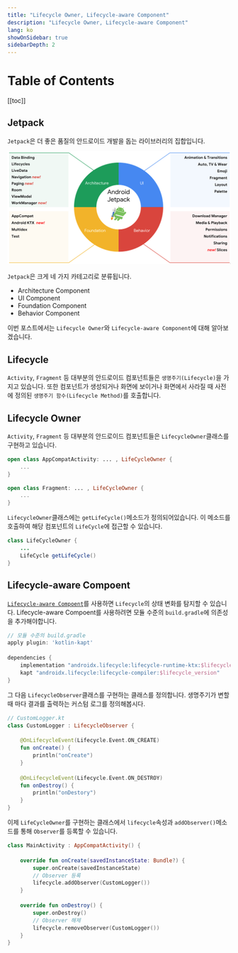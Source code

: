 ```yaml
---
title: "Lifecycle Owner, Lifecycle-aware Component"
description: "Lifecycle Owner, Lifecycle-aware Component"
lang: ko
showOnSidebar: true
sidebarDepth: 2
---
```


# Table of Contents

[[toc]]

## Jetpack
`Jetpack`은 더 좋은 품질의 안드로이드 개발을 돕는 라이브러리의 집합입니다.

![](./20200701_lifecycle/1.png)

`Jetpack`은 크게 네 가지 카테고리로 분류됩니다.
- Architecture Component
- UI Component
- Foundation Component
- Behavior Component

이번 포스트에서는 `Lifecycle Owner`와 `Lifecycle-aware Component`에 대해 알아보겠습니다.

## Lifecycle
`Activity`, `Fragment` 등 대부분의 안드로이드 컴포넌트들은 `생명주기(Lifecycle)`을 가지고 있습니다. 또한 컴포넌트가 생성되거나 화면에 보이거나 화면에서 사라질 때 사전에 정의된 `생명주기 함수(Lifecycle Method)`를 호출합니다.

## Lifecycle Owner
`Activity`, `Fragment` 등 대부분의 안드로이드 컴포넌트들은 `LifecycleOwner`클래스를 구현하고 있습니다.
``` kotlin AppCompatActivity.kt
open class AppCompatActivity: ... , LifeCycleOwner {
    ...
}
```
``` kotlin Fragment.kt 
open class Fragment: ... , LifeCycleOwner {
    ...
}
```

`LifecycleOwner`클래스에는 `getLifeCycle()`메소드가 정의되어있습니다. 이 메소드를 호출하여 해당 컴포넌트의 `LifeCycle`에 접근할 수 있습니다.

``` java LifeCycleOwner.java
class LifeCycleOwner {
    ...
    LifeCycle getLifeCycle()
}
```

## Lifecycle-aware Compoent
[`Lifecycle-aware Compoent`](https://developer.android.com/topic/libraries/architecture/lifecycle)를 사용하면 `Lifecycle`의 상태 변화를 탐지할 수 있습니다. Lifecycle-aware Compoent를 사용하려면 모듈 수준의 `build.gradle`에 의존성을 추가해야합니다.

``` groovy 
// 모듈 수준의 build.gradle
apply plugin: 'kotlin-kapt'

dependencies {
    implementation "androidx.lifecycle:lifecycle-runtime-ktx:$lifecycle_version"
    kapt "androidx.lifecycle:lifecycle-compiler:$lifecycle_version"
}
```

그 다음 `LifecycleObserver`클래스를 구현하는 클래스를 정의합니다. 생명주기가 변할 때 마다 결과를 출력하는 커스텀 로그를 정의해봅시다.
``` kotlin 
// CustomLogger.kt
class CustomLogger : LifecycleObserver {

    @OnLifecycleEvent(Lifecycle.Event.ON_CREATE)
    fun onCreate() {
        println("onCreate")
    }

    @OnLifecycleEvent(Lifecycle.Event.ON_DESTROY)
    fun onDestroy() {
        println("onDestory")
    }
}
```
이제 `LifeCycleOwner`를 구현하는 클래스에서 `lifecycle`속성과 `addObserver()`메소드를 통해 `Observer`를 등록할 수 있습니다.
``` kotlin CreateActivity.kt
class MainActivity : AppCompatActivity() {

    override fun onCreate(savedInstanceState: Bundle?) {
        super.onCreate(savedInstanceState)
        // Observer 등록
        lifecycle.addObserver(CustomLogger())
    }

    override fun onDestroy() {
        super.onDestroy()
        // Observer 해제
        lifecycle.removeObserver(CustomLogger())
    }
}
```